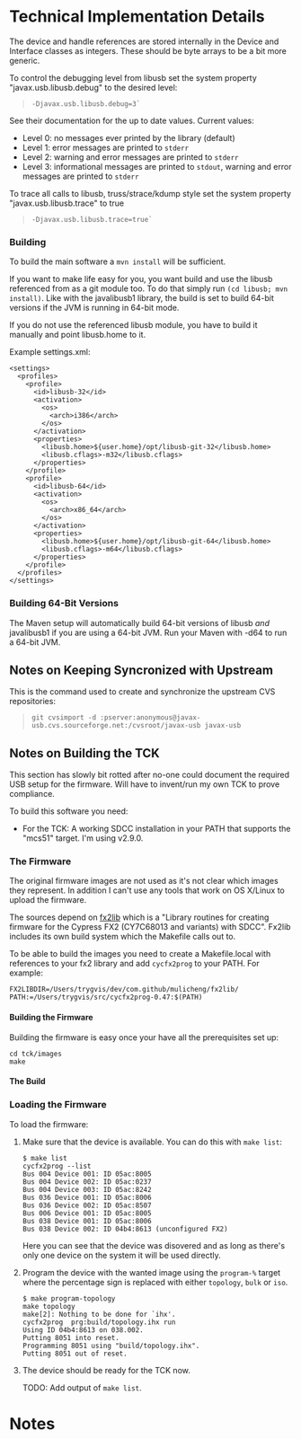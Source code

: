 Technical Implementation Details
================================

The device and handle references are stored internally in the Device
and Interface classes as integers. These should be byte arrays to
be a bit more generic.

To control the debugging level from libusb set the system property
"javax.usb.libusb.debug" to the desired level:

>     -Djavax.usb.libusb.debug=3`

See their documentation for the up to date values. Current values:

  * Level 0: no messages ever printed by the library (default)
  * Level 1: error messages are printed to `stderr`
  * Level 2: warning and error messages are printed to `stderr`
  * Level 3: informational messages are printed to `stdout`, warning
    and error messages are printed to `stderr`

To trace all calls to libusb, truss/strace/kdump style set the
system property "javax.usb.libusb.trace" to true

>     -Djavax.usb.libusb.trace=true`

### Building

To build the main software a `mvn install` will be sufficient.

If you want to make life easy for you, you want build and use the libusb
referenced from as a git module too. To do that simply run
`(cd libusb; mvn install)`. Like with the javalibusb1 library, the build is
set to build 64-bit versions if the JVM is running in 64-bit mode.

If you do not use the referenced libusb module, you have to build it manually and
point libusb.home to it.

Example settings.xml:

    <settings>
      <profiles>
        <profile>
          <id>libusb-32</id>
          <activation>
            <os>
              <arch>i386</arch>
            </os>
          </activation>
          <properties>
            <libusb.home>${user.home}/opt/libusb-git-32</libusb.home>
            <libusb.cflags>-m32</libusb.cflags>
          </properties>
        </profile>
        <profile>
          <id>libusb-64</id>
          <activation>
            <os>
              <arch>x86_64</arch>
            </os>
          </activation>
          <properties>
            <libusb.home>${user.home}/opt/libusb-git-64</libusb.home>
            <libusb.cflags>-m64</libusb.cflags>
          </properties>
        </profile>
      </profiles>
    </settings>

### Building 64-Bit Versions

The Maven setup will automatically build 64-bit versions of libusb *and*
javalibusb1 if you are using a 64-bit JVM. Run your Maven with -d64 to run a
64-bit JVM.

Notes on Keeping Syncronized with Upstream
------------------------------------------

This is the command used to create and synchronize the upstream CVS repositories:

>     git cvsimport -d :pserver:anonymous@javax-usb.cvs.sourceforge.net:/cvsroot/javax-usb javax-usb

Notes on Building the TCK
-------------------------

This section has slowly bit rotted after no-one could document the required USB setup
for the firmware. Will have to invent/run my own TCK to prove compliance.

To build this software you need:

  * For the TCK: A working SDCC installation in your PATH that supports
    the "mcs51" target. I'm using v2.9.0.

### The Firmware

The original firmware images are not used as it's not clear which
images they represent. In addition I can't use any tools that work
on OS X/Linux to upload the firmware.

The sources depend on [fx2lib] which is a "Library routines for
creating firmware for the Cypress FX2 (CY7C68013 and variants) with
SDCC". Fx2lib includes its own build system which the Makefile calls out to.

To be able to build the images you need to create a Makefile.local
with references to your fx2 library and add `cycfx2prog` to your
PATH. For example:

    FX2LIBDIR=/Users/trygvis/dev/com.github/mulicheng/fx2lib/
    PATH:=/Users/trygvis/src/cycfx2prog-0.47:$(PATH)

#### Building the Firmware

Building the firmware is easy once your have all the prerequisites set up:

    cd tck/images
    make

#### The Build 

### Loading the Firmware

To load the firmware:

 1. Make sure that the device is available. You can do this with `make list`:

        $ make list
        cycfx2prog --list
        Bus 004 Device 001: ID 05ac:8005
        Bus 004 Device 002: ID 05ac:0237
        Bus 004 Device 003: ID 05ac:8242
        Bus 036 Device 001: ID 05ac:8006
        Bus 036 Device 002: ID 05ac:8507
        Bus 006 Device 001: ID 05ac:8005
        Bus 038 Device 001: ID 05ac:8006
        Bus 038 Device 002: ID 04b4:8613 (unconfigured FX2)

    Here you can see that the device was disovered and as long as
    there's only one device on the system it will be used directly.

 1. Program the device with the wanted image using the `program-%`
    target where the percentage sign is replaced with either
    `topology`, `bulk` or `iso`.

        $ make program-topology
        make topology
        make[2]: Nothing to be done for `ihx'.
        cycfx2prog  prg:build/topology.ihx run
        Using ID 04b4:8613 on 038.002.
        Putting 8051 into reset.
        Programming 8051 using "build/topology.ihx".
        Putting 8051 out of reset.

 1. The device should be ready for the TCK now.

    TODO: Add output of `make list`.

Notes
=====

[fx2lib]: http://github.com/mulicheng/fx2lib "fx2lib"
